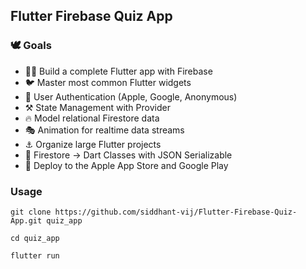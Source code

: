 ## Flutter Firebase Quiz App

### 🕊️ Goals
- 👨‍🎤 Build a complete Flutter app with Firebase
- 🐦 Master most common Flutter widgets
- 🔏 User Authentication (Apple, Google, Anonymous)
- ⚒️ State Management with Provider
- 🔥 Model relational Firestore data
- 🎭 Animation for realtime data streams
- ⚓ Organize large Flutter projects
- 🤖 Firestore -> Dart Classes with JSON Serializable
- 🚀 Deploy to the Apple App Store and Google Play

### Usage
```
git clone https://github.com/siddhant-vij/Flutter-Firebase-Quiz-App.git quiz_app
```

```
cd quiz_app
```

```
flutter run
```
